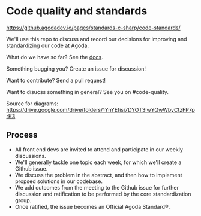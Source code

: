 # Code quality and standards

https://github.agodadev.io/pages/standards-c-sharp/code-standards/

We'll use this repo to discuss and record our decisions for improving and standardizing our code at Agoda.

What do we have so far? See the [docs](../../tree/master/docs).

Something bugging you? Create an issue for discussion!

Want to contribute? Send a pull request!

Want to disucss something in general? See you on #code-quality.

Source for diagrams: https://drive.google.com/drive/folders/1YnYEfisi7DYOT3IwYQwWbyCtzFP7prK3

## Process

- All front end devs are invited to attend and participate in our weekly discussions.
- We'll generally tackle one topic each week, for which we'll create a Github issue.
- We discuss the problem in the abstract, and then how to implement propsed solutions in our codebase.
- We add outcomes from the meeting to the Github issue for further discussion and ratification to be performed by the core standardization group.
- Once ratified, the issue becomes an Official Agoda Standard®.
